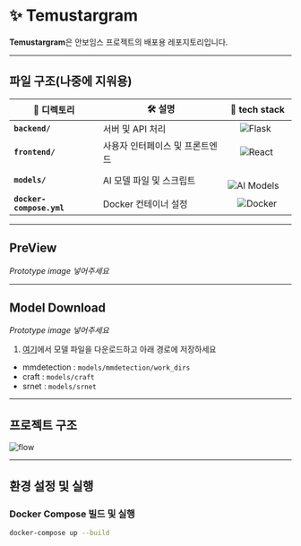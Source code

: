 # ✨ **Temustargram**

**Temustargram**은 안보임스 프로젝트의 배포용 레포지토리입니다.

---

## **파일 구조(나중에 지워용)**


| 📂 **디렉토리**         | 🛠️ **설명**                  | 🧩 **tech stack**                |
|-------------------------|------------------------------|----------------------------------|
| **`backend/`**          | 서버 및 API 처리             | &nbsp;&nbsp;&nbsp;&nbsp;&nbsp;![Flask](https://img.shields.io/badge/Flask-000000?logo=flask&logoColor=white)      |
| **`frontend/`**         | 사용자 인터페이스 및 프론트엔드 | &nbsp;&nbsp;&nbsp;&nbsp;&nbsp;![React](https://img.shields.io/badge/React-20232A?logo=react&logoColor=61DAFB)     |
| **`models/`**           | AI 모델 파일 및 스크립트     | &nbsp;&nbsp;&nbsp;&nbsp;![AI Models](https://img.shields.io/badge/Models-FF6F00?logo=pytorch&logoColor=white) |
| **`docker-compose.yml`**| Docker 컨테이너 설정         | &nbsp;&nbsp;&nbsp;&nbsp;![Docker](https://img.shields.io/badge/Docker-2496ED?logo=docker&logoColor=white)   |

---

## **PreView**
*Prototype image 넣어주세요*

---

## **Model Download**
*Prototype image 넣어주세요*
1. [여기](https://drive.google.com/drive/folders/1QVuWFJy_GSyU5vA_94a5pJOfaNVVFgUT?usp=drive_link)에서 모델 파일을 다운로드하고 아래 경로에 저장하세요
* mmdetection : `models/mmdetection/work_dirs` 
* craft : `models/craft` 
* srnet : `models/srnet`
---

## **프로젝트 구조**
![flow](https://github.com/user-attachments/assets/2b1787f5-7683-4caf-9bde-e153d6fb67cb)

---

## **환경 설정 및 실행**

### **Docker Compose 빌드 및 실행**
```bash
docker-compose up --build
```
